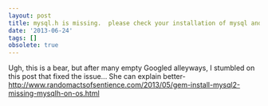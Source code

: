 ```yaml
---
layout: post
title: mysql.h is missing.  please check your installation of mysql and try again.
date: '2013-06-24'
tags: []
obsolete: true
---
```


Ugh, this is a bear, but after many empty Googled alleyways, I stumbled on this post that fixed the issue... She can explain better- <a href="http://www.randomactsofsentience.com/2013/05/gem-install-mysql2-missing-mysqlh-on-os.html">http://www.randomactsofsentience.com/2013/05/gem-install-mysql2-missing-mysqlh-on-os.html</a>

